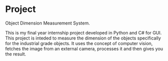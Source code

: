 # Project
 Object Dimension Measurement System.

This is my final year internship project developed in Python and C# for GUI. This project is inteded to measure the dimension of the objects specifically for the industrial grade objects. It uses the concept of computer vision, fetches the image from an external camera, processes it and then gives you the result.
